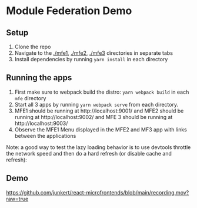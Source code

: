 # Module Federation Demo

## Setup
1. Clone the repo
1. Navigate to the [./mfe1](./mfe1), [./mfe2](./mfe2), [./mfe3](./mfe3) directories in separate tabs
1. Install dependencies by running `yarn install` in each directory

## Running the apps
1. First make sure to webpack build the distro: `yarn webpack build` in each `mfe` directory
1. Start all 3 apps by running `yarn webpack serve` from each directory. 
1. MFE1 should be running at http://localhost:9001/ and MFE2 should be running at http://localhost:9002/ and MFE 3 should be running at http://localhost:9003/
1. Observe the MFE1 Menu displayed in the MFE2 and MF3 app with links between the applications

Note: a good way to test the lazy loading behavior is to use devtools throttle the network speed and then do a hard refresh (or disable cache and refresh):

## Demo
https://github.com/junkert/react-microfrontends/blob/main/recording.mov?raw=true
